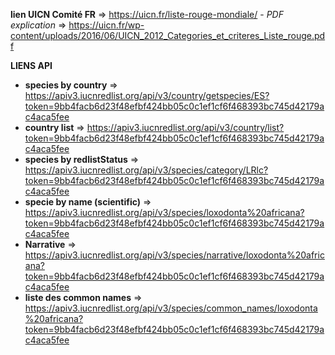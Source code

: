 **lien UICN Comité FR** => https://uicn.fr/liste-rouge-mondiale/
    - *PDF explication* => https://uicn.fr/wp-content/uploads/2016/06/UICN_2012_Categories_et_criteres_Liste_rouge.pdf


**LIENS API**

- **species by country** => https://apiv3.iucnredlist.org/api/v3/country/getspecies/ES?token=9bb4facb6d23f48efbf424bb05c0c1ef1cf6f468393bc745d42179ac4aca5fee
- **country list** => https://apiv3.iucnredlist.org/api/v3/country/list?token=9bb4facb6d23f48efbf424bb05c0c1ef1cf6f468393bc745d42179ac4aca5fee
- **species by redlistStatus** => https://apiv3.iucnredlist.org/api/v3/species/category/LRlc?token=9bb4facb6d23f48efbf424bb05c0c1ef1cf6f468393bc745d42179ac4aca5fee
- **specie by name (scientific)** => https://apiv3.iucnredlist.org/api/v3/species/loxodonta%20africana?token=9bb4facb6d23f48efbf424bb05c0c1ef1cf6f468393bc745d42179ac4aca5fee
- **Narrative** => https://apiv3.iucnredlist.org/api/v3/species/narrative/loxodonta%20africana?token=9bb4facb6d23f48efbf424bb05c0c1ef1cf6f468393bc745d42179ac4aca5fee
- **liste des common names** => https://apiv3.iucnredlist.org/api/v3/species/common_names/loxodonta%20africana?token=9bb4facb6d23f48efbf424bb05c0c1ef1cf6f468393bc745d42179ac4aca5fee